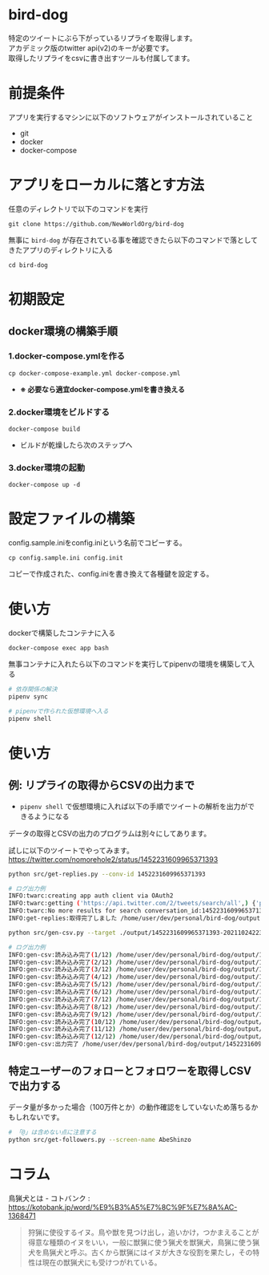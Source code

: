 # bird-dog

特定のツイートにぶら下がっているリプライを取得します。  
アカデミック版のtwitter api(v2)のキーが必要です。  
取得したリプライをcsvに書き出すツールも付属してます。  

# 前提条件

アプリを実行するマシンに以下のソフトウェアがインストールされていること

- git
- docker
- docker-compose

# アプリをローカルに落とす方法

任意のディレクトリで以下のコマンドを実行

```shell
git clone https://github.com/NewWorldOrg/bird-dog
```

無事に `bird-dog` が存在されている事を確認できたら以下のコマンドで落としてきたアプリのディレクトリに入る

```shell
cd bird-dog
```

# 初期設定

## docker環境の構築手順

### 1.docker-compose.ymlを作る

```shell
cp docker-compose-example.yml docker-compose.yml
```

- **※ 必要なら適宜docker-compose.ymlを書き換える**

### 2.docker環境をビルドする

```shell
docker-compose build
```

- ビルドが乾燥したら次のステップへ

### 3.docker環境の起動

```shell
docker-compose up -d
```

# 設定ファイルの構築
config.sample.iniをconfig.iniという名前でコピーする。

```shell
cp config.sample.ini config.init
```

コピーで作成された、config.iniを書き換えて各種鍵を設定する。

# 使い方

dockerで構築したコンテナに入る

```shell
docker-compose exec app bash
```

無事コンテナに入れたら以下のコマンドを実行してpipenvの環境を構築して入る

```bash
# 依存関係の解決
pipenv sync

# pipenvで作られた仮想環境へ入る
pipenv shell
```

# 使い方

## 例: リプライの取得からCSVの出力まで

- `pipenv shell` で仮想環境に入れば以下の手順でツイートの解析を出力ができるようになる

データの取得とCSVの出力のプログラムは別々にしてあります。  

試しに以下のツイートでやってみます。  
https://twitter.com/nomorehole2/status/1452231609965371393  

```bash
python src/get-replies.py --conv-id 1452231609965371393

# ログ出力例
INFO:twarc:creating app auth client via OAuth2
INFO:twarc:getting ('https://api.twitter.com/2/tweets/search/all',) {'params': {'expansions': 'author_id,in_reply_to_user_id,referenced_tweets.id,referenced_tweets.id.author_id,entities.mentions.username,attachments.poll_ids,attachments.media_keys,geo.place_id', 'user.fields': 'created_at,description,entities,id,location,name,pinned_tweet_id,profile_image_url,protected,public_metrics,url,username,verified,withheld', 'tweet.fields': 'attachments,author_id,context_annotations,conversation_id,created_at,entities,geo,id,in_reply_to_user_id,lang,public_metrics,text,possibly_sensitive,referenced_tweets,reply_settings,source,withheld', 'media.fields': 'alt_text,duration_ms,height,media_key,preview_image_url,type,url,width,public_metrics', 'poll.fields': 'duration_minutes,end_datetime,id,options,voting_status', 'place.fields': 'contained_within,country,country_code,full_name,geo,id,name,place_type', 'query': 'conversation_id:1452231609965371393', 'max_results': 100, 'start_time': '2006-03-21T00:00:00+00:00'}}
INFO:twarc:No more results for search conversation_id:1452231609965371393.
INFO:get-replies:取得完了しました /home/user/dev/personal/bird-dog/output/1452231609965371393-20211024223924

python src/gen-csv.py --target ./output/1452231609965371393-20211024223924/

# ログ出力例
INFO:gen-csv:読み込み完了(1/12) /home/user/dev/personal/bird-dog/output/1452231609965371393-20211024223924/raw/1452250363080306692.json
INFO:gen-csv:読み込み完了(2/12) /home/user/dev/personal/bird-dog/output/1452231609965371393-20211024223924/raw/1452266117003571208.json
INFO:gen-csv:読み込み完了(3/12) /home/user/dev/personal/bird-dog/output/1452231609965371393-20211024223924/raw/1452237723025117188.json
INFO:gen-csv:読み込み完了(4/12) /home/user/dev/personal/bird-dog/output/1452231609965371393-20211024223924/raw/1452233960377913351.json
INFO:gen-csv:読み込み完了(5/12) /home/user/dev/personal/bird-dog/output/1452231609965371393-20211024223924/raw/1452237485237424130.json
INFO:gen-csv:読み込み完了(6/12) /home/user/dev/personal/bird-dog/output/1452231609965371393-20211024223924/raw/1452244701218701316.json
INFO:gen-csv:読み込み完了(7/12) /home/user/dev/personal/bird-dog/output/1452231609965371393-20211024223924/raw/1452260062739591174.json
INFO:gen-csv:読み込み完了(8/12) /home/user/dev/personal/bird-dog/output/1452231609965371393-20211024223924/raw/1452251997994770436.json
INFO:gen-csv:読み込み完了(9/12) /home/user/dev/personal/bird-dog/output/1452231609965371393-20211024223924/raw/1452237272120651780.json
INFO:gen-csv:読み込み完了(10/12) /home/user/dev/personal/bird-dog/output/1452231609965371393-20211024223924/raw/1452266556893790215.json
INFO:gen-csv:読み込み完了(11/12) /home/user/dev/personal/bird-dog/output/1452231609965371393-20211024223924/raw/1452234341161988097.json
INFO:gen-csv:読み込み完了(12/12) /home/user/dev/personal/bird-dog/output/1452231609965371393-20211024223924/raw/1452236379920814081.json
INFO:gen-csv:出力完了 /home/user/dev/personal/bird-dog/output/1452231609965371393-20211024223924/result.csv

```

## 特定ユーザーのフォローとフォロワーを取得しCSVで出力する

データ量が多かった場合（100万件とか）の動作確認をしていないため落ちるかもしれないです。

```bash
# 「@」は含めない点に注意する
python src/get-followers.py --screen-name AbeShinzo
```

# コラム

鳥猟犬とは - コトバンク : https://kotobank.jp/word/%E9%B3%A5%E7%8C%9F%E7%8A%AC-1368471  

> 狩猟に使役するイヌ。鳥や獣を見つけ出し，追いかけ，つかまえることが得意な種類のイヌをいい，一般に獣猟に使う猟犬を獣猟犬，鳥猟に使う猟犬を鳥猟犬と呼ぶ。古くから獣猟にはイヌが大きな役割を果たし，その特性は現在の獣猟犬にも受けつがれている。
